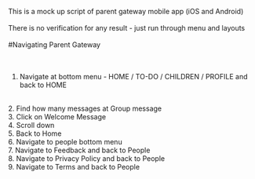 This is a mock up script of parent gateway mobile app (iOS and Android)
<br>
<br>
There is no verification for any result - just run through menu and layouts
<br><br>
#Navigating Parent Gateway
<br><br><br>

1. Navigate at bottom menu - HOME / TO-DO /  CHILDREN / PROFILE and back to HOME
<br>
2. Find how many messages at Group message
<br>
3. Click on Welcome Message 
<br>
4. Scroll down
<br>
5. Back to Home
<br> 
6. Navigate to people bottom menu
<br>
7. Navigate to Feedback and back to People
<br>
8. Navigate to Privacy Policy and back to People
<br>
9. Navigate to Terms and back to People
	  
